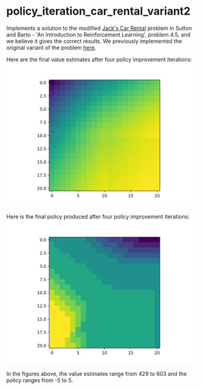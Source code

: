 # policy_iteration_car_rental_variant2

Implements a solution to the modified [Jack's Car Rental](http://www.incompleteideas.net/sutton/book/first/4/node4.html) problem in Sutton and Barto - 'An Introduction to Reinforcement Learning',
problem 4.5, and we believe it gives the correct results. We previously implemented the original variant of the problem [here](https://github.com/lucaslingle/policy_iteration_car_rental). 

Here are the final value estimates after four policy improvement iterations:
![value estimates](assets/value_estimates_final.png)

Here is the final policy produced after four policy improvement iterations:
![policy](assets/policy_final.png)

In the figures above, the value estimates range from 429 to 603 and the policy ranges from -5 to 5.
